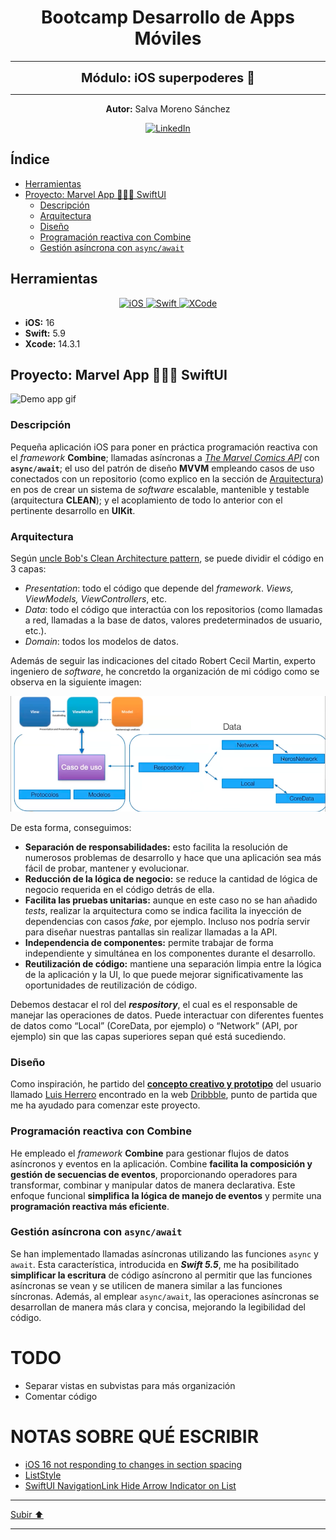 <a name="top"></a>

<h1 align="center">
  <strong><span>Bootcamp Desarrollo de Apps Móviles </span></strong>
</h1>

---

<p align="center">
  <strong><span style="font-size:20px;">Módulo: iOS superpoderes 🍏</span></strong>
</p>

---

<p align="center">
  <strong>Autor:</strong> Salva Moreno Sánchez
</p>

<p align="center">
  <a href="https://www.linkedin.com/in/salvador-moreno-sanchez/">
    <img src="https://img.shields.io/badge/LinkedIn-0077B5?style=for-the-badge&logo=linkedin&logoColor=white" alt="LinkedIn">
  </a>
</p>

## Índice
 
* [Herramientas](#herramientas)
* [Proyecto: Marvel App 🦸🏻‍♂️ SwiftUI](#proyecto)
	* [Descripción](#descripcion)
	* [Arquitectura](#arquitectura)
	* [Diseño](#diseno) 
	* [Programación reactiva con Combine](#combine)
	* [Gestión asíncrona con `async/await`](#asincrono)

<a name="herramientas"></a>
## Herramientas

<p align="center">

<a href="https://www.apple.com/es/ios/ios-17/">
   <img src="https://img.shields.io/badge/iOS-000000?style=for-the-badge&logo=ios&logoColor=white" alt="iOS">
 </a>
  
 <a href="https://www.swift.org/documentation/">
   <img src="https://img.shields.io/badge/swift-F54A2A?style=for-the-badge&logo=swift&logoColor=white" alt="Swift">
 </a>
  
 <a href="https://developer.apple.com/xcode/">
   <img src="https://img.shields.io/badge/Xcode-007ACC?style=for-the-badge&logo=Xcode&logoColor=white" alt="XCode">
 </a>
  
</p>

* **iOS:** 16
* **Swift:** 5.9
* **Xcode:** 14.3.1

<a name="proyecto"></a>
## Proyecto: Marvel App 🦸🏻‍♂️ SwiftUI

![Demo app gif](images/demoApp.gif)

<a name="descripcion"></a>
### Descripción

Pequeña aplicación iOS para poner en práctica programación reactiva con el *framework* **Combine**; llamadas asíncronas a *[The Marvel Comics API](https://developer.marvel.com)* con **`async/await`**; el uso del patrón de diseño **MVVM** empleando casos de uso conectados con un repositorio (como explico en la sección de [Arquitectura](#arquitectura)) en pos de crear un sistema de *software* escalable, mantenible y testable (arquitectura **CLEAN**); y el acoplamiento de todo lo anterior con el pertinente desarrollo en **UIKit**.

<a name="arquitectura"></a>
### Arquitectura

Según [uncle Bob's Clean Architecture pattern](https://blog.cleancoder.com/uncle-bob/2011/11/22/Clean-Architecture.html), se puede dividir el código en 3 capas:

* *Presentation*: todo el código que depende del *framework*. *Views, ViewModels, ViewControllers*, etc.
* *Data*: todo el código que interactúa con los repositorios (como llamadas a red, llamadas a la base de datos, valores predeterminados de usuario, etc.).
* *Domain*: todos los modelos de datos.

Además de seguir las indicaciones del citado Robert Cecil Martin, experto ingeniero de *software*, he concretdo la organización de mi código como se observa en la siguiente imagen:

![Demo app gif](images/diagramaMVVM.png)

De esta forma, conseguimos:

* **Separación de responsabilidades:** esto facilita la resolución de numerosos problemas de desarrollo y hace que una aplicación sea más fácil de probar, mantener y evolucionar.
* **Reducción de la lógica de negocio:** se reduce la cantidad de lógica de negocio requerida en el código detrás de ella.
* **Facilita las pruebas unitarias:** aunque en este caso no se han añadido *tests*, realizar la arquitectura como se indica facilita la inyección de dependencias con casos *fake*, por ejemplo. Incluso nos podría servir para diseñar nuestras pantallas sin realizar llamadas a la API.
* **Independencia de componentes:** permite trabajar de forma independiente y simultánea en los componentes durante el desarrollo.
* **Reutilización de código:** mantiene una separación limpia entre la lógica de la aplicación y la UI, lo que puede mejorar significativamente las oportunidades de reutilización de código.

Debemos destacar el rol del ***respository***, el cual es el responsable de manejar las operaciones de datos. Puede interactuar con diferentes fuentes de datos como “Local” (CoreData, por ejemplo) o “Network” (API, por ejemplo) sin que las capas superiores sepan qué está sucediendo.

<a name="diseno"></a>
### Diseño

Como inspiración, he partido del **[concepto creativo y prototipo](https://dribbble.com/shots/2671572-Marvel-App/attachments/537660?mode=media)** del usuario llamado [Luis Herrero](https://dribbble.com/luisherrero) encontrado en la web [Dribbble](https://dribbble.com), punto de partida que me ha ayudado para comenzar este proyecto.

<a name="combine"></a>
### Programación reactiva con Combine

He empleado el *framework* **Combine** para gestionar flujos de datos asíncronos y eventos en la aplicación. Combine **facilita la composición y gestión de secuencias de eventos**, proporcionando operadores para transformar, combinar y manipular datos de manera declarativa. Este enfoque funcional **simplifica la lógica de manejo de eventos** y permite una **programación reactiva más eficiente**.

<a name="asincrono"></a>
### Gestión asíncrona con `async/await`

Se han implementado llamadas asíncronas utilizando las funciones `async` y `await`. Esta característica, introducida en ***Swift 5.5***, me ha posibilitado **simplificar la escritura** de código asíncrono al permitir que las funciones asíncronas se vean y se utilicen de manera similar a las funciones síncronas. Además, al emplear `async/await`, las operaciones asíncronas se desarrollan de manera más clara y concisa, mejorando la legibilidad del código.

# TODO

* Separar vistas en subvistas para más organización
* Comentar código

# NOTAS SOBRE QUÉ ESCRIBIR

* [iOS 16 not responding to changes in section spacing](https://www.reddit.com/r/SwiftUI/comments/xia4sv/ios_16_not_responding_to_changes_in_section/?rdt=63091)
* [ListStyle](https://sarunw.com/posts/swiftui-list-style/)
* [SwiftUI NavigationLink Hide Arrow Indicator on List](https://thinkdiff.net/swiftui-navigationlink-hide-arrow-indicator-on-list-b842bcb78c79)

---

[Subir ⬆️](#top)

---
